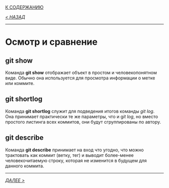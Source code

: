 [К СОДЕРЖАНИЮ](readme.md)

*[< НАЗАД](collab_and_updating.md)*

---

# Осмотр и сравнение

## **git show**
Команда **git show** отображает объект в простом и человекопонятном виде. Обычно она используется для просмотра информации о метке или коммите.

## **git shortlog**
Команда **git shortlog** служит для подведения итогов команды *git log*. Она принимает практически те же параметры, что и g*it log*, но вместо простого листинга всех коммитов, они будут сгруппированы по автору.

## **git describe**
Команда **git describe** принимает на вход что угодно, что можно трактовать как коммит (ветку, тег) и выводит более-менее человекочитаемую строку, которая не изменится в будущем для данного коммита.

---

*[ДАЛЕЕ >](debugging.md)*